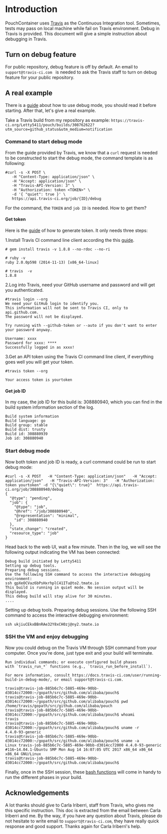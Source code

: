 # Introduction

PouchContainer uses [Travis](https://travis-ci.com/) as the Continuous Integration tool. Sometimes, tests may pass on local machine while fail on Travis environment. Debug in Travis is provided.
This document will give a simple instruction about debugging in Travis.

## Turn on debug feature

For public repository, debug feature is off by default. An email to `support@travis-ci.com
` is needed to ask the Travis staff to turn on debug feature for your public repository.

## A real example

There is a [guide]( https://docs.travis-ci.com/user/running-build-in-debug-mode/) about how to use debug mode, you should read it before starting. After that, let's give a real example.

Take a Travis build from my repository as example:
`https://travis-ci.org/Letty5411/pouch/builds/308762622?utm_source=github_status&utm_medium=notification`

### Command to start debug mode

From the guide provided by Travis, we know that a `curl` request is needed to be constructed to start the debug mode, the command template is as following:

```shell
#curl -s -X POST \
   -H "Content-Type: application/json" \
   -H "Accept: application/json" \
   -H "Travis-API-Version: 3" \
   -H "Authorization: token <TOKEN>" \
   -d '{ "quiet": true }' \
   https://api.travis-ci.org/job/{ID}/debug
```

For the command, the `TOKEN` and `job ID` is needed. How to get them?

#### Get token

Here is the [guide](https://docs.travis-ci.com/user/triggering-builds/) of how to generate token. It only needs three steps:

1.Install Travis CI command line client according the this [guide](https://github.com/travis-ci/travis.rb).

```
# gem install travis -v 1.8.8 --no-rdoc --no-ri

# ruby -v
ruby 2.0.0p598 (2014-11-13) [x86_64-linux]

# travis  -v
1.8.8

```

2.Log into Travis, need your GitHub username and password and will get you authenticated.

```
#travis login --org
We need your GitHub login to identify you.
This information will not be sent to Travis CI, only to api.github.com.
The password will not be displayed.

Try running with --github-token or --auto if you don't want to enter your password anyway.

Username: xxxx
Password for xxxx: ****
Successfully logged in as xxxx!
```

3.Get an API token using the Travis CI command line client, if everything goes well you will get your token.

```
#travis token --org

Your access token is yourtoken
```

#### Get job ID

In my case, the job ID for this build is: 308880940, which you can find in the build system information section of the log.

```
Build system information
Build language: go
Build group: stable
Build dist: trusty
Build id: 308880939
Job id: 308880940
```

### Start debug mode

Now both token and job ID is ready, a curl command could be run to start debug mode:

```
#curl -s -X POST   -H "Content-Type: application/json"   -H "Accept: application/json"   -H "Travis-API-Version: 3"   -H "Authorization: token yourtoken" -d "{\"quiet\": true}"  https://api.travis-ci.org/job/308880940/debug
{
  "@type": "pending",
  "job": {
    "@type": "job",
    "@href": "/job/308880940",
    "@representation": "minimal",
    "id": 308880940
  },
  "state_change": "created",
  "resource_type": "job"
}
```

Head back to the web UI, wait a few minute. Then in the log, we will see the following output indicating the VM has been connected:

```
Debug build initiated by Letty5411
Setting up debug tools.
Preparing debug sessions.
Use the following SSH command to access the interactive debugging environment:
ssh gpXeOCVaz6bPsHxrhplC41ITu@to2.tmate.io
This build is running in quiet mode. No session output will be displayed.
This debug build will stay alive for 30 minutes.
....

```

Setting up debug tools.
Preparing debug sessions.
Use the following SSH command to access the interactive debugging environment:

```
ssh ukjiuCEkxBBnRAe32Y8xCH0zj@ny2.tmate.io
```

### SSH the VM and enjoy debugging

Now you could debug on the Travis VM through SSH command from your computer. Once you're done, just type exit and your build will terminate.

```
Run individual commands; or execute configured build phases
with `travis_run_*` functions (e.g., `travis_run_before_install`).

For more information, consult https://docs.travis-ci.com/user/running-build-in-debug-mode/, or email support@travis-ci.com.

travis@travis-job-885b6c7c-5885-469e-90bb-d3014cc72000:~/gopath/src/github.com/alibaba/pouch$
travis@travis-job-885b6c7c-5885-469e-90bb-d3014cc72000:~/gopath/src/github.com/alibaba/pouch$ pwd
/home/travis/gopath/src/github.com/alibaba/pouch
travis@travis-job-885b6c7c-5885-469e-90bb-d3014cc72000:~/gopath/src/github.com/alibaba/pouch$ whoami
travis
travis@travis-job-885b6c7c-5885-469e-90bb-d3014cc72000:~/gopath/src/github.com/alibaba/pouch$ uname -r
4.4.0-93-generic
travis@travis-job-885b6c7c-5885-469e-90bb-d3014cc72000:~/gopath/src/github.com/alibaba/pouch$ uname -a
Linux travis-job-885b6c7c-5885-469e-90bb-d3014cc72000 4.4.0-93-generic #116~14.04.1-Ubuntu SMP Mon Aug 14 16:07:05 UTC 2017 x86_64 x86_64 x86_64 GNU/Linux
travis@travis-job-885b6c7c-5885-469e-90bb-d3014cc72000:~/gopath/src/github.com/alibaba/pouch$
```

Finally, once in the SSH session, these [bash functions](https://docs.travis-ci.com/user/running-build-in-debug-mode/#Things-to-do-once-you-are-inside-the-debug-VM) will come in handy to run the different phases in your build.

## Acknowledgements

A lot thanks should give to Carla Iriberri, staff from Travis, who gives me this specific instruction. This doc is extracted from the email between Carla Iriberri and me.
By the way, if you have any question about Travis, please do not hesitate to write email to
`support@travis-ci.com`, they have really quick response and good support. Thanks again for Carla Iriberri's help.
